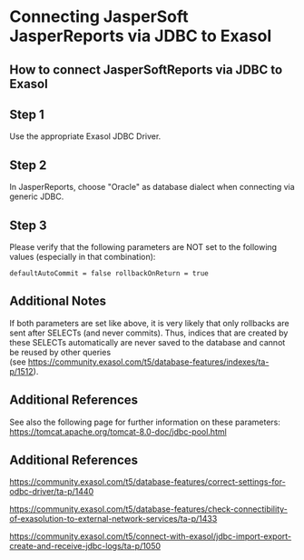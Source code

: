 # Connecting JasperSoft JasperReports via JDBC to Exasol
## How to connect JasperSoftReports via JDBC to Exasol

## Step 1

Use the appropriate Exasol JDBC Driver.

## Step 2

In JasperReports, choose "Oracle" as database dialect when connecting via generic JDBC.

## Step 3

Please verify that the following parameters are NOT set to the following values (especially in that combination):


```"noformat
defaultAutoCommit = false rollbackOnReturn = true 
```
## Additional Notes

If both parameters are set like above, it is very likely that only rollbacks are sent after SELECTs (and never commits). Thus, indices that are created by these SELECTs automatically are never saved to the database and cannot be reused by other queries (see <https://community.exasol.com/t5/database-features/indexes/ta-p/1512>).

## Additional References

See also the following page for further information on these parameters:  
<https://tomcat.apache.org/tomcat-8.0-doc/jdbc-pool.html>

## Additional References

<https://community.exasol.com/t5/database-features/correct-settings-for-odbc-driver/ta-p/1440>

<https://community.exasol.com/t5/database-features/check-connectibility-of-exasolution-to-external-network-services/ta-p/1433>

<https://community.exasol.com/t5/connect-with-exasol/jdbc-import-export-create-and-receive-jdbc-logs/ta-p/1050>

